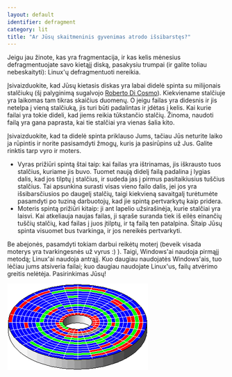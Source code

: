 ```yaml
---
layout: default
identifier: defragment
category: lit
title: "Ar Jūsų skaitmeninis gyvenimas atrodo išsibarstęs?"
---
```


Jeigu jau žinote, kas yra fragmentacija, ir kas kelis mėnesius defragmentuojate savo kietąjį diską, pasakysiu trumpai (ir galite toliau nebeskaityti): Linux'ų defragmentuoti nereikia.

Įsivaizduokite, kad Jūsų kietasis diskas yra labai didelė spinta su milijonais stalčiukų (šį palyginimą sugalvojo <a href="http://www.pps.jussieu.fr/~dicosmo/">Roberto Di Cosmo</a>). Kiekviename stalčiuje yra laikomas tam tikras skaičius duomenų. O jeigu failas yra didesnis ir jis netelpa į vieną stalčiuką, jis turi būti padalintas ir įdėtas į kelis. Kai kurie failai yra tokie dideli, kad jiems reikia tūkstančio stalčių. Žinoma, naudoti failą yra gana paprasta, kai tie stalčiai yra vienas šalia kito.

Įsivaizduokite, kad ta didelė spinta priklauso Jums, tačiau Jūs neturite laiko ja rūpintis ir norite pasisamdyti žmogų, kuris ja pasirūpins už Jus. Galite rinktis tarp vyro ir moters.

<ul>

<li>Vyras prižiūri spintą štai taip: kai failas yra ištrinamas, jis iškrausto tuos stalčius, kuriame jis buvo. Tuomet naują didelį failą padalina į lygias dalis, kad jos tilptų į stalčius, ir sudeda jas į pirmus pasitaikiusius tuščius stalčius. Tai apsunkina surasti visas vieno failo dalis, jei jos yra išsibarsčiusios po daugelį stalčių, taigi kiekvieną savaitgalį turėtumėte pasamdyti po tuziną darbuotojų, kad jie spintą pertvarkytų kaip pridera.</li>

<li>Moteris spintą prižiūri kitaip: ji ant lapelio užsirašinėja, kurie stalčiai yra laisvi. Kai atkeliauja naujas failas, ji sąraše suranda tiek iš eilės einančių tuščių stalčių, kad failas į juos įtilptų, ir tą failą ten patalpina. Šitaip Jūsų spinta visuomet bus tvarkinga, ir jos nereikės pertvarkyti.</li>

</ul>

Be abejonės, pasamdyti tokiam darbui reikėtų moterį (beveik visada moterys yra tvarkingesnės už vyrus :) ). Taigi, Windows'ai naudoja pirmąjį metodą; Linux'ai naudoja antrąjį. Kuo daugiau naudojatės Windows'ais, tuo lėčiau jums atsiveria failai; kuo daugiau naudojate Linux'us, failų atvėrimo greitis nelėtėja. Pasirinkimas Jūsų!

<img src="/img/defragment.png" />




